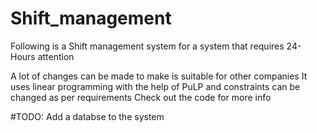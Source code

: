 # Shift_management

Following is a Shift management system for a system that requires 24-Hours attention

A lot of changes can be made to make is suitable for other companies
It uses linear programming with the help of PuLP and constraints can be changed as per requirements
Check out the code for more info

#TODO: Add a databse to the system
